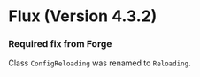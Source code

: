 # Flux (Version 4.3.2)

### Required fix from Forge
Class `ConfigReloading` was renamed to `Reloading`.

